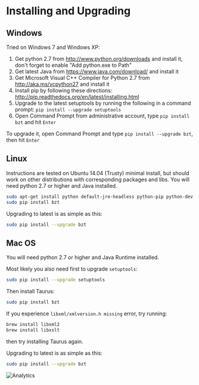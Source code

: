 # Installing and Upgrading

## Windows

Tried on Windows 7 and Windows XP:

1. Get python 2.7 from http://www.python.org/downloads and install it, don't forget to enable "Add python.exe to Path"
2. Get latest Java from https://www.java.com/download/ and install it
3. Get Microsoft Visual C++ Compiler for Python 2.7 from http://aka.ms/vcpython27 and install it
4. Install pip by following these directions: http://pip.readthedocs.org/en/latest/installing.html
5. Upgrade to the latest setuptools by running the following in a command prompt: `pip install --upgrade setuptools`
6. Open Command Prompt from administrative account, type `pip install bzt` and hit `Enter`

To upgrade it, open Command Prompt and type `pip install --upgrade bzt`, then hit `Enter`

## Linux
Instructions are tested on Ubuntu 14.04 (Trusty) minimal install, but should work on other distributions with corresponding packages and libs. You will need python 2.7 or higher and Java installed.

```bash
sudo apt-get install python default-jre-headless python-pip python-dev libxml2-dev libxslt-dev zlib1g-dev
sudo pip install bzt
```

Upgrading to latest is as simple as this:
```bash
sudo pip install --upgrade bzt
```

## Mac OS

You will need python 2.7 or higher and Java Runtime installed.

Most likely you also need first to upgrade `setuptools`:
```bash
sudo pip install --upgrade setuptools
```

Then install Taurus:
```bash
sudo pip install bzt
```

If you experience `libxml/xmlversion.h missing` error, try running:
```bash
brew install libxml2
brew install libxslt
```
then try installing Taurus again.


Upgrading to latest is as simple as this:
```bash
sudo pip install --upgrade bzt
```

![Analytics](https://ga-beacon.appspot.com/UA-63369152-1/taurus/installing)